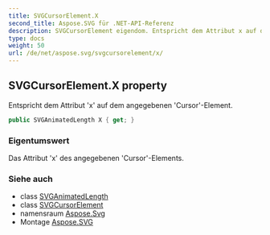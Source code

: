 ```yaml
---
title: SVGCursorElement.X
second_title: Aspose.SVG für .NET-API-Referenz
description: SVGCursorElement eigendom. Entspricht dem Attribut x auf dem angegebenen CursorElement.
type: docs
weight: 50
url: /de/net/aspose.svg/svgcursorelement/x/
---
```

## SVGCursorElement.X property

Entspricht dem Attribut 'x' auf dem angegebenen 'Cursor'-Element.

```csharp
public SVGAnimatedLength X { get; }
```

### Eigentumswert

Das Attribut 'x' des angegebenen 'Cursor'-Elements.

### Siehe auch

* class [SVGAnimatedLength](../../../aspose.svg.datatypes/svganimatedlength/)
* class [SVGCursorElement](../)
* namensraum [Aspose.Svg](../../svgcursorelement/)
* Montage [Aspose.SVG](../../../)


